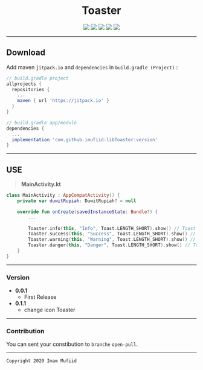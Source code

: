 <h1 align="center">
    Toaster
</h1>

<p align="center">
    <a><img src="https://img.shields.io/badge/Version-0.1.1-brightgreen.svg?style=flat"></a>
    <a><img src="https://img.shields.io/badge/ID-imufiid-blue.svg?style=flat"></a>
    <a><img src="https://img.shields.io/badge/Java-Suport-green?logo=java&style=flat"></a>
    <a><img src="https://img.shields.io/badge/Koltin-Suport-green?logo=kotlin&style=flat"></a>
    <a href="https://github.com/imufiid"><img src="https://img.shields.io/github/followers/imufiid?label=follow&style=social"></a>
    <br>
</p>

---
## Download
Add maven `jitpack.io` and `dependencies` in `build.gradle (Project)` :
```gradle
// build.gradle project
allprojects {
  repositories {
    ...
    maven { url 'https://jitpack.io' }
  }
}

// build.gradle app/module
dependencies {
  ...
  implementation 'com.github.imufiid:libToaster:version'
}
```
---
## USE
> **MainActivity.kt**
```kotlin
class MainActivity : AppCompatActivity() {
    private var duwitRupiah: DuwitRupiah? = null

    override fun onCreate(savedInstanceState: Bundle?) {
        ...

        Toaster.info(this, "Info", Toast.LENGTH_SHORT).show() // Toast Info
        Toaster.success(this, "Success", Toast.LENGTH_SHORT).show() // Toast Success
        Toaster.warning(this, "Warning", Toast.LENGTH_SHORT).show() // Toast Warning
        Toaster.danger(this, "Danger", Toast.LENGTH_SHORT).show() // Toast Danger
    }
}
```

---


### Version
- **0.0.1**
  - First Release
- **0.1.1**
  - change icon Toaster

---

### Contribution
You can sent your constibution to `branche` `open-pull`.

---

```
Copyright 2020 Imam Mufiid
```